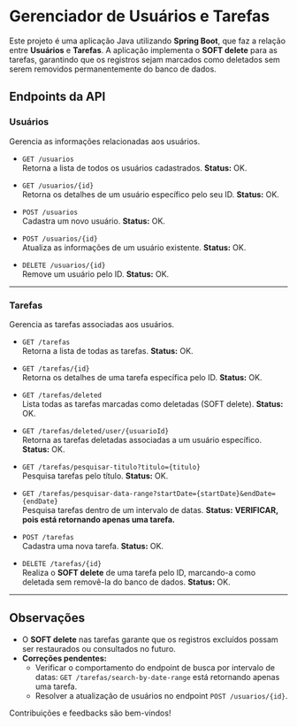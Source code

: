 # Gerenciador de Usuários e Tarefas

Este projeto é uma aplicação Java utilizando **Spring Boot**, que faz a relação entre **Usuários** e **Tarefas**. A aplicação implementa o **SOFT delete** para as tarefas, garantindo que os registros sejam marcados como deletados sem serem removidos permanentemente do banco de dados.

## Endpoints da API

### **Usuários**
Gerencia as informações relacionadas aos usuários.

- ```GET /usuarios```  
  Retorna a lista de todos os usuários cadastrados. **Status:** OK.

- ```GET /usuarios/{id}```  
  Retorna os detalhes de um usuário específico pelo seu ID. **Status:** OK.

- ```POST /usuarios```  
  Cadastra um novo usuário. **Status:** OK.

- ```POST /usuarios/{id}```  
  Atualiza as informações de um usuário existente. **Status:** OK.

- ```DELETE /usuarios/{id}```  
  Remove um usuário pelo ID. **Status:** OK.

---

### **Tarefas**
Gerencia as tarefas associadas aos usuários.

- ```GET /tarefas```  
  Retorna a lista de todas as tarefas. **Status:** OK.

- ```GET /tarefas/{id}```  
  Retorna os detalhes de uma tarefa específica pelo ID. **Status:** OK.

- ```GET /tarefas/deleted```  
  Lista todas as tarefas marcadas como deletadas (SOFT delete). **Status:** OK.

- ```GET /tarefas/deleted/user/{usuarioId}```  
  Retorna as tarefas deletadas associadas a um usuário específico. **Status:** OK.

- ```GET /tarefas/pesquisar-titulo?titulo={titulo}```  
  Pesquisa tarefas pelo título. **Status:** OK.

- ```GET /tarefas/pesquisar-data-range?startDate={startDate}&endDate={endDate}```  
  Pesquisa tarefas dentro de um intervalo de datas. **Status:** **VERIFICAR, pois está retornando apenas uma tarefa.**

- ```POST /tarefas```  
  Cadastra uma nova tarefa. **Status:** OK.

- ```DELETE /tarefas/{id}```  
  Realiza o **SOFT delete** de uma tarefa pelo ID, marcando-a como deletada sem removê-la do banco de dados. **Status:** OK.

---

## Observações
- O **SOFT delete** nas tarefas garante que os registros excluídos possam ser restaurados ou consultados no futuro.
- **Correções pendentes:**
  - Verificar o comportamento do endpoint de busca por intervalo de datas: ```GET /tarefas/search-by-date-range``` está retornando apenas uma tarefa.
  - Resolver a atualização de usuários no endpoint ```POST /usuarios/{id}```.

Contribuições e feedbacks são bem-vindos!
